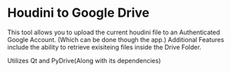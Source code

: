 # Houdini to Google Drive

This tool allows you to upload the current houdini file to an Authenticated Google Account. (Which can be done though the app.)
Additional Features include the ability to retrieve exisiteing files inside the Drive Folder.

Utilizes Qt and PyDrive(Along with its dependencies)
